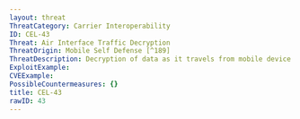 ```yaml
---
layout: threat
ThreatCategory: Carrier Interoperability
ID: CEL-43
Threat: Air Interface Traffic Decryption
ThreatOrigin: Mobile Self Defense [^189]
ThreatDescription: Decryption of data as it travels from mobile device to base station.
ExploitExample:
CVEExample:
PossibleCountermeasures: {}
title: CEL-43
rawID: 43
---
```

